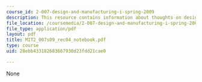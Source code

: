 ```yaml
---
course_id: 2-007-design-and-manufacturing-i-spring-2009
description: This resource contains information about thoughts on design notebooks.
file_location: /coursemedia/2-007-design-and-manufacturing-i-spring-2009/28ebb433182683667930d23fdd21cae0_MIT2_007s09_rec04_notebook.pdf
file_type: application/pdf
layout: pdf
title: MIT2_007s09_rec04_notebook.pdf
type: course
uid: 28ebb433182683667930d23fdd21cae0

---
```

None